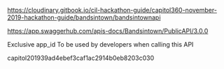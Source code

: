 https://cloudinary.gitbook.io/cil-hackathon-guide/capitol360-november-2019-hackathon-guide/bandsintown/bandsintownapi

https://app.swaggerhub.com/apis-docs/Bandsintown/PublicAPI/3.0.0

Exclusive app_id
To be used by developers when calling this API

capitol201939ad4ebef3caf1ac2914b0eb8203c030